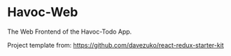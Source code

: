 # Havoc-Web
The Web Frontend of the Havoc-Todo App.

Project template from: 
https://github.com/davezuko/react-redux-starter-kit
